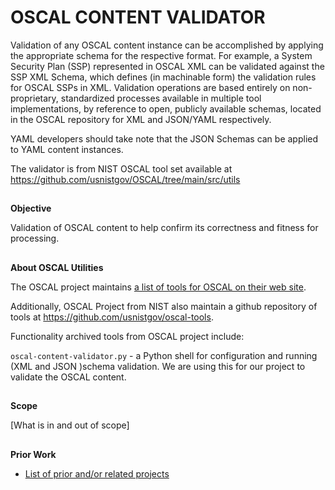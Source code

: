 # **OSCAL CONTENT VALIDATOR**

 Validation of any OSCAL content instance can be accomplished by applying the appropriate schema for the respective format. For example, a System Security Plan (SSP) represented in OSCAL XML can be validated against the SSP XML Schema, which defines (in machinable form) the validation rules for OSCAL SSPs in XML. Validation operations are based entirely on non-proprietary, standardized processes available in multiple tool implementations, by reference to open, publicly available schemas, located in the OSCAL repository for XML and JSON/YAML respectively.

YAML developers should take note that the JSON Schemas can be applied to YAML content instances.

The validator is from NIST OSCAL tool set available at https://github.com/usnistgov/OSCAL/tree/main/src/utils

## 
**Objective**

Validation of OSCAL content to help confirm its correctness and fitness for processing.

##
**About OSCAL Utilities**

The OSCAL project maintains [a list of tools for OSCAL on their web site](https://pages.nist.gov/OSCAL/tools/ "OSCAL tools page").

Additionally, OSCAL Project from NIST also maintain a github repository of tools at https://github.com/usnistgov/oscal-tools.

Functionality archived tools from OSCAL project include:

`oscal-content-validator.py` - a Python shell for configuration and running (XML and JSON )schema validation. We are using this for our project to validate the OSCAL content.

## 
**Scope**

[What is in and out of scope]


## 
**Prior Work**



*   [List of prior and/or related projects](https://github.com/usnistgov/OSCAL)

